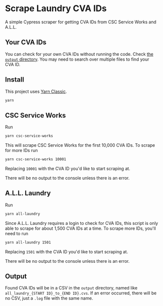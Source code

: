 # Scrape Laundry CVA IDs

A simple Cypress scraper for getting CVA IDs from CSC Service Works and A.L.L.

## Your CVA IDs

You can check for your own CVA IDs without running the code. Check [the `output` directory](https://github.com/emma-k-alexandra/Laundry-IDs/tree/main/output). You may need to search over multiple files to find your CVA ID.

## Install

This project uses [Yarn Classic](https://classic.yarnpkg.com/en/docs/install).

```zsh
yarn
```

## CSC Service Works

Run

```zsh
yarn csc-service-works
```

This will scrape CSC Service Works for the first 10,000 CVA IDs. To scrape for more IDs run

```zsh
yarn csc-service-works 10001
```

Replacing `10001` with the CVA ID you'd like to start scraping at.

There will be no output to the console unless there is an error.

## A.L.L. Laundry

Run

```zsh
yarn all-laundry
```

Since A.L.L. Laundry requires a login to check for CVA IDs, this script is only able to scrape for about 1,500 CVA IDs at a time. To scrape more IDs, you'll need to run

```zsh
yarn all-laundry 1501
```

Replacing `1501` with the CVA ID you'd like to start scraping at.

There will be no output to the console unless there is an error.

## Output

Found CVA IDs will be in a CSV in the `output` directory, named like `all_laundry_{START ID}_to_{END ID}.cvs`. If an error occurred, there will be no CSV, just a `.log` file with the same name.
